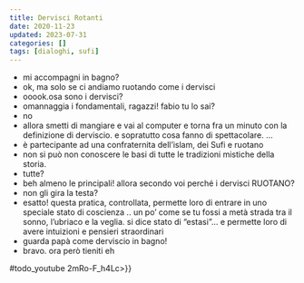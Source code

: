 ```yaml
---
title: Dervisci Rotanti
date: 2020-11-23
updated: 2023-07-31
categories: []
tags: [dialoghi, sufi]
---
```


- mi accompagni in bagno?
- ok, ma solo se ci andiamo ruotando come i dervisci
- ooook.osa sono i dervisci?
- omannaggia i fondamentali, ragazzi! fabio tu lo sai?
- no
- allora smetti di mangiare e vai al computer e torna fra un minuto con la definizione di derviscio. e sopratutto cosa fanno di spettacolare. 
...
- è partecipante ad una confraternita dell’islam, dei Sufi e ruotano
- non si può non conoscere le basi di tutte le tradizioni mistiche della storia. 
- tutte?
- beh almeno le principali! allora secondo voi perché i dervisci RUOTANO?
- non gli gira la testa?
- esatto! questa pratica, controllata, permette loro di entrare in uno speciale stato di coscienza .. un po’ come se tu fossi a metà strada tra il sonno, l’ubriaco e la veglia. si dice stato di “estasi”... e permette loro di avere intuizioni e pensieri straordinari
- guarda papà come derviscio in bagno!
- bravo. ora però tieniti eh

#todo_youtube 2mRo-F_h4Lc>}}
